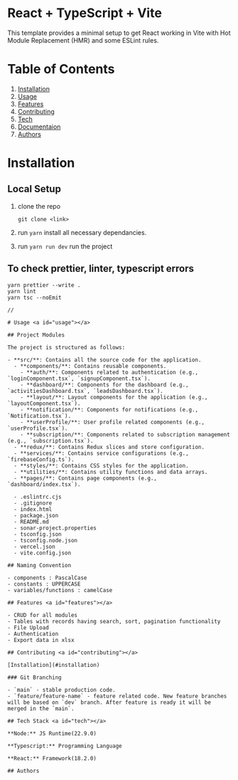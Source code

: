 # React + TypeScript + Vite

This template provides a minimal setup to get React working in Vite with Hot Module Replacement (HMR) and some ESLint rules.

# Table of Contents

1.  [Installation](#installation)
2.  [Usage](#usage)
3.  [Features](#features)
4.  [Contributing](#contributing)
5.  [Tech](#tech)
6.  [Documentaion](#documentation)
7.  [Authors](#authors)

# Installation <a id="installation"></a>

## Local Setup

1. clone the repo

   ```
   git clone <link>
   ```

   <!-- 2. Add .env file with the following variables.

      ```
      JWT_SECRET=
      DOMAIN_NAME=
      ``` -->

2. run `yarn` install all necessary dependancies.
3. run `yarn run dev` run the project

## To check prettier, linter, typescript errors

```
yarn prettier --write .
yarn lint
yarn tsc --noEmit

//

# Usage <a id="usage"></a>

## Project Modules

The project is structured as follows:

- **src/**: Contains all the source code for the application.
  - **components/**: Contains reusable components.
    - **auth/**: Components related to authentication (e.g., `loginComponent.tsx`, `signupComponent.tsx`).
    - **dashboard/**: Components for the dashboard (e.g., `activitiesDashboard.tsx`, `leadsDashboard.tsx`).
    - **layout/**: Layout components for the application (e.g., `layoutComponent.tsx`).
    - **notification/**: Components for notifications (e.g., `Notification.tsx`).
    - **userProfile/**: User profile related components (e.g., `userProfile.tsx`).
    - **subscription/**: Components related to subscription management (e.g., `subscription.tsx`).
  - **redux/**: Contains Redux slices and store configuration.
  - **services/**: Contains service configurations (e.g., `firebaseConfig.ts`).
  - **styles/**: Contains CSS styles for the application.
  - **utilities/**: Contains utility functions and data arrays.
  - **pages/**: Contains page components (e.g., `dashboard/index.tsx`).

  - .eslintrc.cjs
  - .gitignore
  - index.html
  - package.json
  - README.md
  - sonar-project.properties
  - tsconfig.json
  - tsconfig.node.json
  - vercel.json
  - vite.config.json

## Naming Convention

- components : PascalCase
- constants : UPPERCASE
- variables/functions : camelCase

## Features <a id="features"></a>

- CRUD for all modules
- Tables with records having search, sort, pagination functionality
- File Upload
- Authentication
- Export data in xlsx

## Contributing <a id="contributing"></a>

[Installation](#installation)

### Git Branching

- `main` - stable production code.
- `feature/feature-name` - feature related code. New feature branches will be based on `dev` branch. After feature is ready it will be merged in the `main`.

## Tech Stack <a id="tech"></a>

**Node:** JS Runtime(22.9.0)

**Typescript:** Programming Language

**React:** Framework(18.2.0)

## Authors
```
